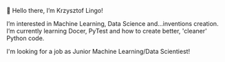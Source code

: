 👋 Hello there, I’m Krzysztof Lingo! 




I’m interested in Machine Learning, Data Science and...inventions creation.  
I’m currently learning Docer, PyTest and how to create better, 'cleaner' Python code.  

I'm looking for a job as Junior Machine Learning/Data Scientiest!
<!---
KrzysztofLin/KrzysztofLin is a ✨ special ✨ repository because its `README.md` (this file) appears on your GitHub profile.
You can click the Preview link to take a look at your changes.
--->
